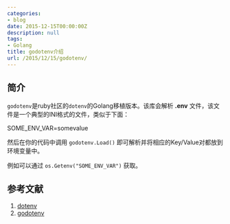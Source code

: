 ```yaml
---
categories:
- blog
date: 2015-12-15T00:00:00Z
description: null
tags:
- Golang
title: godotenv介绍
url: /2015/12/15/godotenv/
---
```


## 简介

`godotenv`是ruby社区的`dotenv`的Golang移植版本。该库会解析 **.env** 文件，该文件是一个典型的INI格式的文件，类似于下面：

SOME_ENV_VAR=somevalue

然后在你的代码中调用 `godotenv.Load()` 即可解析并将相应的Key/Value对都放到环境变量中。

例如可以通过 `os.Getenv("SOME_ENV_VAR")` 获取。


## 参考文献

1. [dotenv](https://github.com/bkeepers/dotenv)
2. [godotenv](https://github.com/joho/godotenv)